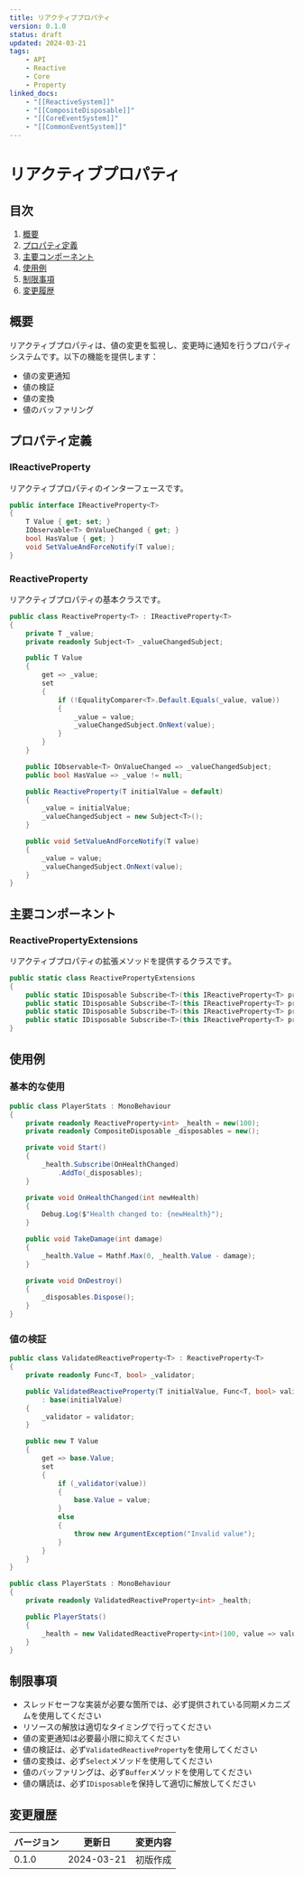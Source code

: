 ```yaml
---
title: リアクティブプロパティ
version: 0.1.0
status: draft
updated: 2024-03-21
tags:
    - API
    - Reactive
    - Core
    - Property
linked_docs:
    - "[[ReactiveSystem]]"
    - "[[CompositeDisposable]]"
    - "[[CoreEventSystem]]"
    - "[[CommonEventSystem]]"
---
```


# リアクティブプロパティ

## 目次

1. [概要](#概要)
2. [プロパティ定義](#プロパティ定義)
3. [主要コンポーネント](#主要コンポーネント)
4. [使用例](#使用例)
5. [制限事項](#制限事項)
6. [変更履歴](#変更履歴)

## 概要

リアクティブプロパティは、値の変更を監視し、変更時に通知を行うプロパティシステムです。以下の機能を提供します：

-   値の変更通知
-   値の検証
-   値の変換
-   値のバッファリング

## プロパティ定義

### IReactiveProperty

リアクティブプロパティのインターフェースです。

```csharp
public interface IReactiveProperty<T>
{
    T Value { get; set; }
    IObservable<T> OnValueChanged { get; }
    bool HasValue { get; }
    void SetValueAndForceNotify(T value);
}
```

### ReactiveProperty

リアクティブプロパティの基本クラスです。

```csharp
public class ReactiveProperty<T> : IReactiveProperty<T>
{
    private T _value;
    private readonly Subject<T> _valueChangedSubject;

    public T Value
    {
        get => _value;
        set
        {
            if (!EqualityComparer<T>.Default.Equals(_value, value))
            {
                _value = value;
                _valueChangedSubject.OnNext(value);
            }
        }
    }

    public IObservable<T> OnValueChanged => _valueChangedSubject;
    public bool HasValue => _value != null;

    public ReactiveProperty(T initialValue = default)
    {
        _value = initialValue;
        _valueChangedSubject = new Subject<T>();
    }

    public void SetValueAndForceNotify(T value)
    {
        _value = value;
        _valueChangedSubject.OnNext(value);
    }
}
```

## 主要コンポーネント

### ReactivePropertyExtensions

リアクティブプロパティの拡張メソッドを提供するクラスです。

```csharp
public static class ReactivePropertyExtensions
{
    public static IDisposable Subscribe<T>(this IReactiveProperty<T> property, Action<T> onNext);
    public static IDisposable Subscribe<T>(this IReactiveProperty<T> property, Action<T> onNext, Action<Exception> onError);
    public static IDisposable Subscribe<T>(this IReactiveProperty<T> property, Action<T> onNext, Action onCompleted);
    public static IDisposable Subscribe<T>(this IReactiveProperty<T> property, Action<T> onNext, Action<Exception> onError, Action onCompleted);
}
```

## 使用例

### 基本的な使用

```csharp
public class PlayerStats : MonoBehaviour
{
    private readonly ReactiveProperty<int> _health = new(100);
    private readonly CompositeDisposable _disposables = new();

    private void Start()
    {
        _health.Subscribe(OnHealthChanged)
            .AddTo(_disposables);
    }

    private void OnHealthChanged(int newHealth)
    {
        Debug.Log($"Health changed to: {newHealth}");
    }

    public void TakeDamage(int damage)
    {
        _health.Value = Mathf.Max(0, _health.Value - damage);
    }

    private void OnDestroy()
    {
        _disposables.Dispose();
    }
}
```

### 値の検証

```csharp
public class ValidatedReactiveProperty<T> : ReactiveProperty<T>
{
    private readonly Func<T, bool> _validator;

    public ValidatedReactiveProperty(T initialValue, Func<T, bool> validator)
        : base(initialValue)
    {
        _validator = validator;
    }

    public new T Value
    {
        get => base.Value;
        set
        {
            if (_validator(value))
            {
                base.Value = value;
            }
            else
            {
                throw new ArgumentException("Invalid value");
            }
        }
    }
}

public class PlayerStats : MonoBehaviour
{
    private readonly ValidatedReactiveProperty<int> _health;

    public PlayerStats()
    {
        _health = new ValidatedReactiveProperty<int>(100, value => value >= 0 && value <= 100);
    }
}
```

## 制限事項

-   スレッドセーフな実装が必要な箇所では、必ず提供されている同期メカニズムを使用してください
-   リソースの解放は適切なタイミングで行ってください
-   値の変更通知は必要最小限に抑えてください
-   値の検証は、必ず`ValidatedReactiveProperty`を使用してください
-   値の変換は、必ず`Select`メソッドを使用してください
-   値のバッファリングは、必ず`Buffer`メソッドを使用してください
-   値の購読は、必ず`IDisposable`を保持して適切に解放してください

## 変更履歴

| バージョン | 更新日     | 変更内容 |
| ---------- | ---------- | -------- |
| 0.1.0      | 2024-03-21 | 初版作成 |
